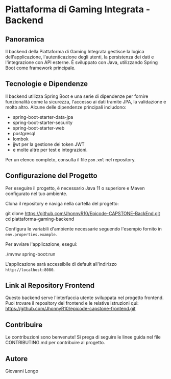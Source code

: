 # Piattaforma di Gaming Integrata - Backend

## Panoramica
Il backend della Piattaforma di Gaming Integrata gestisce la logica dell'applicazione, l'autenticazione degli utenti, 
la persistenza dei dati e l'integrazione con API esterne. È sviluppato con Java, utilizzando Spring Boot come framework principale.

## Tecnologie e Dipendenze
Il backend utilizza Spring Boot e una serie di dipendenze per fornire funzionalità come la sicurezza, l'accesso ai dati tramite JPA, 
la validazione e molto altro. Alcune delle dipendenze principali includono:

- spring-boot-starter-data-jpa
- spring-boot-starter-security
- spring-boot-starter-web
- postgresql
- lombok
- jjwt per la gestione dei token JWT
- e molte altre per test e integrazioni.

Per un elenco completo, consulta il file `pom.xml` nel repository.

## Configurazione del Progetto
Per eseguire il progetto, è necessario Java 11 o superiore e Maven configurato nel tuo ambiente.

Clona il repository e naviga nella cartella del progetto:

git clone https://github.com/JhonnyR10/Epicode-CAPSTONE-BackEnd.git
cd piattaforma-gaming-backend

Configura le variabili d'ambiente necessarie seguendo l'esempio fornito in `env.properties.example`.

Per avviare l'applicazione, esegui:

./mvnw spring-boot:run

L'applicazione sarà accessibile di default all'indirizzo `http://localhost:8080`.

## Link al Repository Frontend
Questo backend serve l'interfaccia utente sviluppata nel progetto frontend. 
Puoi trovare il repository del frontend e le relative istruzioni qui: https://github.com/JhonnyR10/epicode-capstone-frontend.git

## Contribuire
Le contribuzioni sono benvenute! Si prega di seguire le linee guida nel file CONTRIBUTING.md per contribuire al progetto.

## Autore
Giovanni Longo
